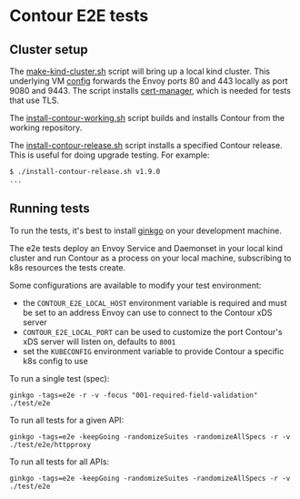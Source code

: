 # Contour E2E tests

## Cluster setup
The [make-kind-cluster.sh](./make-kind-cluster.sh) script will bring up
a local kind cluster. This underlying VM [config](./kind-expose-port.yaml)
forwards the Envoy ports 80 and 443 locally as port 9080 and 9443.
The script installs [cert-manager](https://cert-manager.io), which is
needed for tests that use TLS.

The [install-contour-working.sh](.install-contour-working.sh) script
builds and installs Contour from the working repository.

The [install-contour-release.sh](.install-contour-release.sh) script
installs a specified Contour release. This is useful for doing upgrade
testing. For example:

```bash
$ ./install-contour-release.sh v1.9.0
...
```

## Running tests

To run the tests, it's best to install [ginkgo](https://onsi.github.io/ginkgo/) on your development machine.

The e2e tests deploy an Envoy Service and Daemonset in your local kind cluster and run Contour as a process on your local machine, subscribing to k8s resources the tests create.

Some configurations are available to modify your test environment:
- the `CONTOUR_E2E_LOCAL_HOST` environment variable is required and must be set to an address Envoy can use to connect to the Contour xDS server
- `CONTOUR_E2E_LOCAL_PORT` can be used to customize the port Contour's xDS server will listen on, defaults to `8001`
- set the `KUBECONFIG` environment variable to provide Contour a specific k8s config to use

To run a single test (spec):
```
ginkgo -tags=e2e -r -v -focus "001-required-field-validation" ./test/e2e
```

To run all tests for a given API:
```
ginkgo -tags=e2e -keepGoing -randomizeSuites -randomizeAllSpecs -r -v ./test/e2e/httpproxy
```

To run all tests for all APIs:
```
ginkgo -tags=e2e -keepGoing -randomizeSuites -randomizeAllSpecs -r -v ./test/e2e
```
